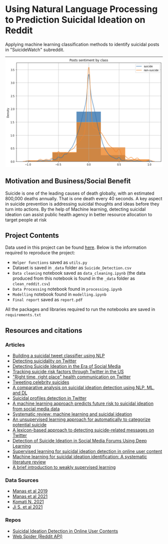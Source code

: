 # Using Natural Language Processing to Prediction Suicidal Ideation on Reddit
Applying machine learning classification methods to identify suicidal posts in "SuicideWatch" subreddit.

![sentiment](./_images/sentiment.png)

## Motivation and Business/Social Benefit
Suicide is one of the leading causes of death globally, with an estimated 800,000 deaths annually. That is one death every 40 seconds. A key aspect in suicide prevention is addressing suicidal thoughts and ideas before they turn into actions. By the help of Machine learning, detecting suicidal ideation can assist public health agency in better resource allocation to target people at risk

## Project Contents
Data used in this project can be found [here](https://www.kaggle.com/datasets/nikhileswarkomati/suicide-watch). Below is the information required to reproduce the project:

- `Helper functions` saved as `utils.py`
- Dataset is saved in `_data` folder as `Suicide_Detection.csv`
- `Data cleaning` notebook saved as `data_cleaning.ipynb` (the data produced from this notebook is found in the `_data` folder as `clean_reddit.csv`)
- `Data Processing` notebook found in `processing.ipynb`
- `Modelling` notebook found in `modelling.ipynb`
- `Final report` saved as `report.pdf`

All the packages and libraries required to run the notebooks are saved in `requirements.txt`

## Resources and citations

### Articles
- [Building a suicidal tweet classifier using NLP](https://towardsdatascience.com/building-a-suicidal-tweet-classifier-using-nlp-ff6ccd77e971)
- [Detecting suicidality on Twitter](https://www.sciencedirect.com/science/article/pii/S2214782915000160)
- [Detecting Suicide Ideation in the Era of Social Media](https://www.frontiersin.org/articles/10.3389/fpsyt.2022.652167/full)
- [Tracking suicide risk factors through Twitter in the US](https://pubmed.ncbi.nlm.nih.gov/24121153/)
- ["Right time, right place" health communication on Twitter](https://pubmed.ncbi.nlm.nih.gov/23154246/)
- [Tweeting celebrity suicides](https://pubmed.ncbi.nlm.nih.gov/28705550/)
- [A comparative analysis on suicidal ideation detection using NLP, ML, and DL](https://www.researchgate.net/publication/360271430_A_Comparative_Analysis_on_Suicidal_Ideation_Detection_Using_NLP_Machine_and_Deep_Learning)
- [Suicidal profiles detection in Twitter](https://www.scitepress.org/Papers/2019/81676/81676.pdf)
- [A machine learning approach predicts future risk to suicidal ideation from social media data](https://www.nature.com/articles/s41746-020-0287-6)
- [Systematic review: machine learning and suicidal ideation](https://doi.org/10.1016/j.chb.2021.107095)
- [An unsupervised learning approach for automatically to categorize potential suicide](https://doi.org/10.1109/SCCC49216.2019.8966443)
- [A lexicon-based approach to detecting suicide-related messages on Twitter](https://doi.org/10.1016/j.bspc.2020.102355)
- [Detection of Suicide Ideation in Social Media Forums Using Deep Learning](https://doi.org/10.3390/a13010007)
- [Supervised learning for suicidal ideation detection in online user content](https://doi.org/10.1155/2018/6157249)
- [Machine learning for suicidal ideation identification: A systematic literature review](https://doi.org/10.1016/j.chb.2021.107095)
- [A brief introduction to weakly supervised learning](https://doi.org/10.1093/nsr/nwx106)


### Data Sources
- [Manas et al 2019](https://zenodo.org/record/2667859#.YCwdTR1OlQI)
- [Manas et al 2021](https://doi.org/10.5281/zenodo.4543776)
- [Komati N. 2021](https://www.kaggle.com/datasets/nikhileswarkomati/suicide-watch)
- [Ji S. et al 2021](doi.org/10.5281/zenodo.6476179)

### Repos
- [Suicidal Ideation Detection in Online User Contents](https://github.com/shaoxiongji/sw-detection)
- [Web Spider (Reddit API)](https://github.com/shaoxiongji/webspider)

